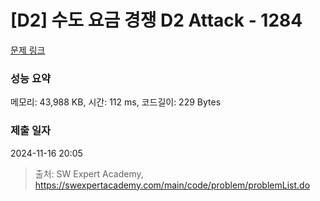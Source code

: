 # [D2] 수도 요금 경쟁 D2 Attack - 1284 

[문제 링크](https://swexpertacademy.com/main/code/problem/problemDetail.do?contestProbId=AV189xUaI8UCFAZN) 

### 성능 요약

메모리: 43,988 KB, 시간: 112 ms, 코드길이: 229 Bytes

### 제출 일자

2024-11-16 20:05



> 출처: SW Expert Academy, https://swexpertacademy.com/main/code/problem/problemList.do